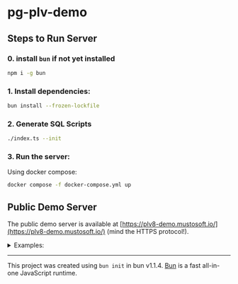 # pg-plv-demo


## Steps to Run Server

### 0. install `bun` if not yet installed

```bash
npm i -g bun
```

### 1. Install dependencies:

```bash
bun install --frozen-lockfile
```

### 2. Generate SQL Scripts

```bash
./index.ts --init
```

### 3. Run the server:

Using docker compose:

```bash
docker compose -f docker-compose.yml up
```

## Public Demo Server

The public demo server is available at [https://plv8-demo.mustosoft.io/](https://plv8-demo.mustosoft.io/) (mind the HTTPS protocol!).

<details>

<summary> Examples: </summary>

### Get All Books

```bash
curl -sL http://plv8-demo.mustosoft.io/books | jq
```

### Get All Authors

```bash
curl -sL http://plv8-demo.mustosoft.io/authors | jq
```

### Create Author

```bash
curl -sLX POST \
 -d '{"name": "mustosoft","bio": "the author"}' \
 http://plv8-demo.mustosoft.io/author | jq
```

### Create Books

```bash
curl -sLX POST \
 -d \
'['\
'  {"title":"PostgreSQL: a Not Only DBMS","author":1,"description":"lol","isbn":1234567890123},'\
'  {"title":"PLV8: Make PostgreSQL Great Again","author":1,"description":"lol again","isbn":1234567890123}'\
']' \
 http://plv8-demo.mustosoft.io/books | jq
```

</details>

---

This project was created using `bun init` in bun v1.1.4. [Bun](https://bun.sh) is a fast all-in-one JavaScript runtime.
